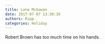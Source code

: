 ```yaml
---
title: Lane McGowan
date: 2017-07-07 13:30:39
authors: Ripp
categories: Holiday
---
```


 Robert Brown has too much time on his hands.